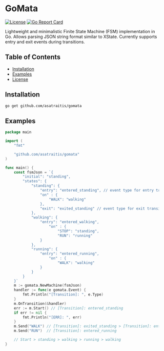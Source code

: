 # GoMata

[![License](https://img.shields.io/github/license/asatraitis/gomata)](LICENSE) [![Go Report Card](https://goreportcard.com/badge/github.com/asatraitis/gomata)](https://goreportcard.com/report/github.com/asatraitis/gomata)

Lightweight and minimalistic Finite State Machine (FSM) implementation in Go. Allows parsing JSON string format similar to XState. Currently supports entry and exit events during transitions.

## Table of Contents

- [Installation](#installation)
- [Examples](#examples)
- [License](#license)

## Installation

```sh
go get github.com/asatraitis/gomata
```

## Examples

```go
package main

import (
	"fmt"

	"github.com/asatraitis/gomata"
)

func main() {
	const fsmJson = `{
		"initial": "standing",
		"states": {
			"standing": {
				"entry": "entered_standing", // event type for entry transition
				"on" : {
					"WALK": "walking"
				},
				"exit": "exited_standing" // event type for exit transition
			},
			"walking": {
				"entry": "entered_walking",
					"on" : {
						"STOP": "standing",
						"RUN": "running"
				}
			},
			"running": {
				"entry": "entered_running",
					"on" : {
						"WALK": "walking"
				}
			}
		}
	}`
	m := gomata.NewMachine(fsmJson)
	handler := func(e gomata.Event) {
		fmt.Println("[Transition]: ", e.Type)
	}
	m.OnTransition(&handler)
	err := m.Start() // [Transition]: entered_standing
	if err != nil {
		fmt.Println("[ERR]: ", err)
	}
	m.Send("WALK") // [Transition]: exited_standing > [Transition]: entered_walking
	m.Send("RUN")  // [Transition]: entered_running

	// Start > standing > walking > running > walking
}
```
